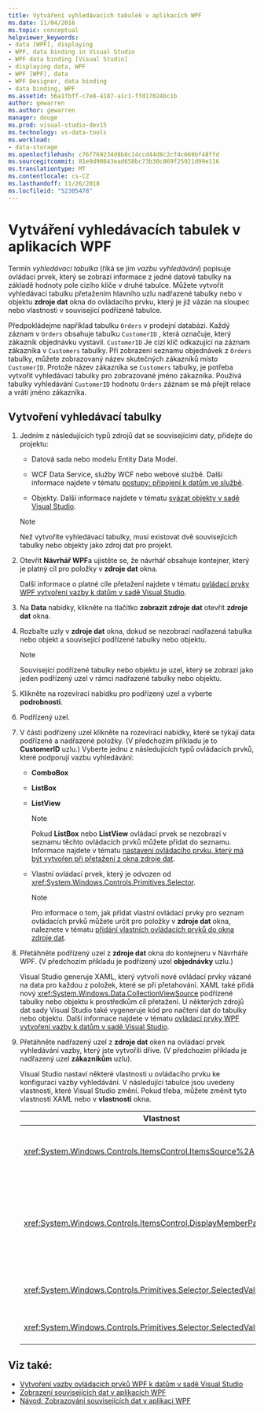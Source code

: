 ```yaml
---
title: Vytváření vyhledávacích tabulek v aplikacích WPF
ms.date: 11/04/2016
ms.topic: conceptual
helpviewer_keywords:
- data [WPF], displaying
- WPF, data binding in Visual Studio
- WPF data binding [Visual Studio]
- displaying data, WPF
- WPF [WPF], data
- WPF Designer, data binding
- data binding, WPF
ms.assetid: 56a1fbff-c7e8-4187-a1c1-ffd17024bc1b
author: gewarren
ms.author: gewarren
manager: douge
ms.prod: visual-studio-dev15
ms.technology: vs-data-tools
ms.workload:
- data-storage
ms.openlocfilehash: c76f769234d8b8c14ccd44d8c2cf4c669bf48ffd
ms.sourcegitcommit: 81e9d90843ead658bc73b30c869f25921d99e116
ms.translationtype: MT
ms.contentlocale: cs-CZ
ms.lasthandoff: 11/26/2018
ms.locfileid: "52305478"
---
```

# <a name="create-lookup-tables-in-wpf-applications"></a>Vytváření vyhledávacích tabulek v aplikacích WPF

Termín *vyhledávací tabulka* (říká se jim *vazbu vyhledávání*) popisuje ovládací prvek, který se zobrazí informace z jedné datové tabulky na základě hodnoty pole cizího klíče v druhé tabulce. Můžete vytvořit vyhledávací tabulku přetažením hlavního uzlu nadřazené tabulky nebo v objektu **zdroje dat** okna do ovládacího prvku, který je již vázán na sloupec nebo vlastnosti v související podřízené tabulce.

Předpokládejme například tabulku `Orders` v prodejní databázi. Každý záznam v `Orders` obsahuje tabulku `CustomerID` , která označuje, který zákazník objednávku vystavil. `CustomerID` Je cizí klíč odkazující na záznam zákazníka v `Customers` tabulky. Při zobrazení seznamu objednávek z `Orders` tabulky, můžete zobrazovaný název skutečných zákazníků místo `CustomerID`. Protože název zákazníka se `Customers` tabulky, je potřeba vytvořit vyhledávací tabulky pro zobrazované jméno zákazníka. Používá tabulky vyhledávání `CustomerID` hodnotu `Orders` záznam se má přejít relace a vrátí jméno zákazníka.

## <a name="to-create-a-lookup-table"></a>Vytvoření vyhledávací tabulky

1.  Jedním z následujících typů zdrojů dat se souvisejícími daty, přidejte do projektu:

    -   Datová sada nebo modelu Entity Data Model.

    -   WCF Data Service, služby WCF nebo webové službě. Další informace najdete v tématu [postupy: připojení k datům ve službě](../data-tools/how-to-connect-to-data-in-a-service.md).

    -   Objekty. Další informace najdete v tématu [svázat objekty v sadě Visual Studio](bind-objects-in-visual-studio.md).

    > [!NOTE]
    > Než vytvoříte vyhledávací tabulky, musí existovat dvě souvisejících tabulky nebo objekty jako zdroj dat pro projekt.

2.  Otevřít **Návrhář WPF**a ujistěte se, že návrhář obsahuje kontejner, který je platný cíl pro položky v **zdroje dat** okna.

     Další informace o platné cíle přetažení najdete v tématu [ovládací prvky WPF vytvoření vazby k datům v sadě Visual Studio](../data-tools/bind-wpf-controls-to-data-in-visual-studio.md).

3.  Na **Data** nabídky, klikněte na tlačítko **zobrazit zdroje dat** otevřít **zdroje dat** okna.

4.  Rozbalte uzly v **zdroje dat** okna, dokud se nezobrazí nadřazená tabulka nebo objekt a související podřízené tabulky nebo objektu.

    > [!NOTE]
    > Související podřízené tabulky nebo objektu je uzel, který se zobrazí jako jeden podřízený uzel v rámci nadřazené tabulky nebo objektu.

5.  Klikněte na rozevírací nabídku pro podřízený uzel a vyberte **podrobnosti**.

6.  Podřízený uzel.

7.  V části podřízený uzel klikněte na rozevírací nabídky, které se týkají data podřízené a nadřazené položky. (V předchozím příkladu je to **CustomerID** uzlu.) Vyberte jednu z následujících typů ovládacích prvků, které podporují vazbu vyhledávání:

    -   **ComboBox**

    -   **ListBox**

    -   **ListView**

        > [!NOTE]
        > Pokud **ListBox** nebo **ListView** ovládací prvek se nezobrazí v seznamu těchto ovládacích prvků můžete přidat do seznamu. Informace najdete v tématu [nastavení ovládacího prvku, který má být vytvořen při přetažení z okna zdroje dat](../data-tools/set-the-control-to-be-created-when-dragging-from-the-data-sources-window.md).

    -   Vlastní ovládací prvek, který je odvozen od <xref:System.Windows.Controls.Primitives.Selector>.

        > [!NOTE]
        > Pro informace o tom, jak přidat vlastní ovládací prvky pro seznam ovládacích prvků můžete určit pro položky v **zdroje dat** okna, naleznete v tématu [přidání vlastních ovládacích prvků do okna zdroje dat](../data-tools/add-custom-controls-to-the-data-sources-window.md).

8.  Přetáhněte podřízený uzel z **zdroje dat** okna do kontejneru v Návrháře WPF. (V předchozím příkladu je podřízený uzel **objednávky** uzlu.)

     Visual Studio generuje XAML, který vytvoří nové ovládací prvky vázané na data pro každou z položek, které se při přetahování. XAML také přidá nový <xref:System.Windows.Data.CollectionViewSource> podřízené tabulky nebo objektu k prostředkům cíl přetažení. U některých zdrojů dat sady Visual Studio také vygeneruje kód pro načtení dat do tabulky nebo objektu. Další informace najdete v tématu [ovládací prvky WPF vytvoření vazby k datům v sadě Visual Studio](../data-tools/bind-wpf-controls-to-data-in-visual-studio.md).

9. Přetáhněte nadřazený uzel z **zdroje dat** oken na ovládací prvek vyhledávání vazby, který jste vytvořili dříve. (V předchozím příkladu je nadřazený uzel **zákazníkům** uzlu).

     Visual Studio nastaví některé vlastnosti u ovládacího prvku ke konfiguraci vazby vyhledávání. V následující tabulce jsou uvedeny vlastnosti, které Visual Studio změní. Pokud třeba, můžete změnit tyto vlastnosti XAML nebo v **vlastnosti** okna.

    |Vlastnost|Vysvětlivky k nastavení|
    |--------------| - |
    |<xref:System.Windows.Controls.ItemsControl.ItemsSource%2A>|Tato vlastnost určuje vazbu, která se používá ke stahování dat, která se zobrazí v ovládacím prvku nebo kolekci. Visual Studio nastaví tuto vlastnost <xref:System.Windows.Data.CollectionViewSource> nadřazené dat jste přetáhli do ovládacího prvku.|
    |<xref:System.Windows.Controls.ItemsControl.DisplayMemberPath%2A>|Tato vlastnost určuje cestu položky dat, který se zobrazí v ovládacím prvku. Visual Studio nastaví tuto vlastnost na první sloupec nebo vlastnosti v nadřazené data po primárním klíči, který má datový typ string.<br /><br /> Pokud chcete zobrazit jiného sloupce nebo vlastnosti v nadřazené dat, změňte tuto vlastnost na cestu jinou vlastnost.|
    |<xref:System.Windows.Controls.Primitives.Selector.SelectedValue%2A>|Visual Studio váže tato vlastnost na sloupec nebo vlastnost podřízených dat, kterou jste přetáhli do návrháře. Toto je cizí klíč k datům nadřazeného.|
    |<xref:System.Windows.Controls.Primitives.Selector.SelectedValuePath%2A>|Visual Studio nastaví tuto vlastnost na cestě sloupce nebo vlastnosti podřízených dat, která je cizí klíč k datům nadřazeného.|

## <a name="see-also"></a>Viz také:

- [Vytvoření vazby ovládacích prvků WPF k datům v sadě Visual Studio](../data-tools/bind-wpf-controls-to-data-in-visual-studio.md)
- [Zobrazení souvisejících dat v aplikacích WPF](../data-tools/display-related-data-in-wpf-applications.md)
- [Návod: Zobrazování souvisejících dat v aplikaci WPF](../data-tools/display-related-data-in-wpf-applications.md)